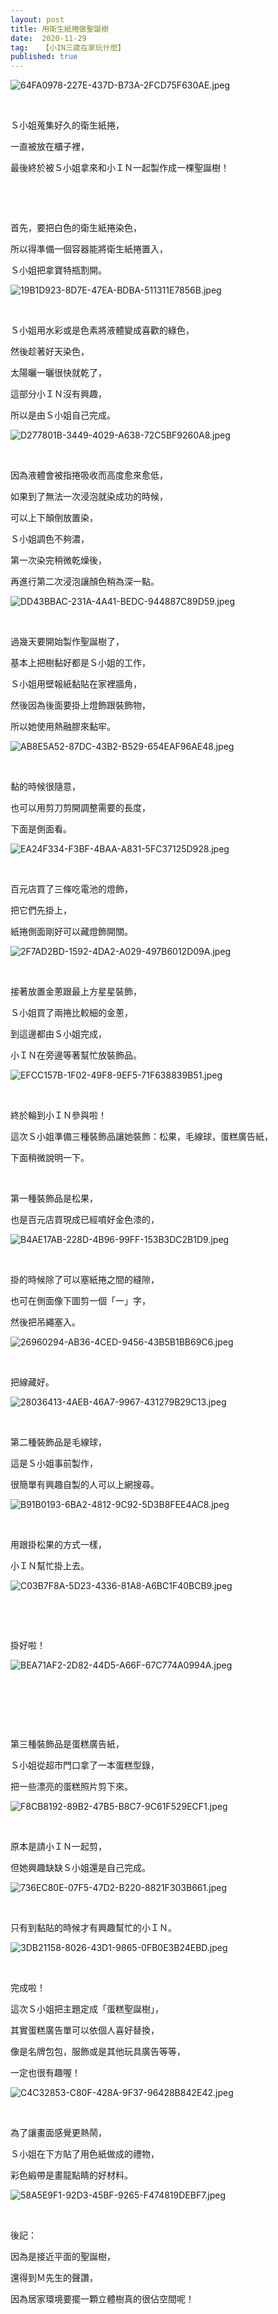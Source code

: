 ```yaml
---
layout: post
title: 用衛生紙捲做聖誕樹
date:  2020-11-29
tag:   【小IN三歲在家玩什麼】
published: true 
---
```

<p><img alt="64FA0978-227E-437D-B73A-2FCD75F630AE.jpeg" src="https://pic.pimg.tw/smlife543/1606652192-3861622613-g_n.jpg" title="64FA0978-227E-437D-B73A-2FCD75F630AE.jpeg"></p>

<p>&nbsp;</p>

<p>Ｓ小姐蒐集好久的衛生紙捲，</p>

<p>一直被放在櫃子裡，</p>

<p>最後終於被Ｓ小姐拿來和小ＩＮ一起製作成一棵聖誕樹！</p>

<p>&nbsp;</p>

<p>&nbsp;</p>

<p>首先，要把白色的衛生紙捲染色，</p>

<p>所以得準備一個容器能將衛生紙捲置入，</p>

<p>Ｓ小姐把拿寶特瓶割開。</p>

<p><img alt="19B1D923-8D7E-47EA-BDBA-511311E7856B.jpeg" src="https://pic.pimg.tw/smlife543/1606652064-2484543505-g_n.jpg" title="19B1D923-8D7E-47EA-BDBA-511311E7856B.jpeg"></p>

<p>&nbsp;</p>

<p>Ｓ小姐用水彩或是色素將液體變成喜歡的綠色，</p>

<p>然後趁著好天染色，</p>

<p>太陽曬一曬很快就乾了，</p>

<p>這部分小ＩＮ沒有興趣，</p>

<p>所以是由Ｓ小姐自己完成。</p>

<p><img alt="D277801B-3449-4029-A638-72C5BF9260A8.jpeg" src="https://pic.pimg.tw/smlife543/1606652238-855647441-g_n.jpg" title="D277801B-3449-4029-A638-72C5BF9260A8.jpeg"></p>

<p>&nbsp;</p>

<p>因為液體會被指捲吸收而高度愈來愈低，</p>

<p>如果到了無法一次浸泡就染成功的時候，</p>

<p>可以上下顛倒放置染，</p>

<p>Ｓ小姐調色不夠濃，</p>

<p>第一次染完稍微乾燥後，</p>

<p>再進行第二次浸泡讓顏色稍為深一點。</p>

<p><img alt="DD43BBAC-231A-4A41-BEDC-944887C89D59.jpeg" src="https://pic.pimg.tw/smlife543/1606652065-2100324472-g_n.jpg" title="DD43BBAC-231A-4A41-BEDC-944887C89D59.jpeg"></p>

<p>&nbsp;</p>

<p>過幾天要開始製作聖誕樹了，</p>

<p>基本上把樹黏好都是Ｓ小姐的工作，</p>

<p>Ｓ小姐用壁報紙黏貼在家裡牆角，</p>

<p>然後因為後面要掛上燈飾跟裝飾物，</p>

<p>所以她使用熱融膠來黏牢。</p>

<p><img alt="AB8E5A52-87DC-43B2-B529-654EAF96AE48.jpeg" src="https://pic.pimg.tw/smlife543/1606652064-2384746731-g_n.jpg" title="AB8E5A52-87DC-43B2-B529-654EAF96AE48.jpeg"></p>

<p>&nbsp;</p>

<p>黏的時候很隨意，</p>

<p>也可以用剪刀剪開調整需要的長度，</p>

<p>下面是側面看。</p>

<p><img alt="EA24F334-F3BF-4BAA-A831-5FC37125D928.jpeg" src="https://pic.pimg.tw/smlife543/1606652083-2538567890-g_n.jpg" title="EA24F334-F3BF-4BAA-A831-5FC37125D928.jpeg"></p>

<p>&nbsp;</p>

<p>百元店買了三條吃電池的燈飾，</p>

<p>把它們先掛上，</p>

<p>紙捲側面剛好可以藏燈飾開關。</p>

<p><img alt="2F7AD2BD-1592-4DA2-A029-497B6012D09A.jpeg" src="https://pic.pimg.tw/smlife543/1606652100-1466607081-g_n.jpg" title="2F7AD2BD-1592-4DA2-A029-497B6012D09A.jpeg"></p>

<p>&nbsp;</p>

<p>接著放置金蔥跟最上方星星裝飾，</p>

<p>Ｓ小姐買了兩捲比較細的金蔥，</p>

<p>到這邊都由Ｓ小姐完成，</p>

<p>小ＩＮ在旁邊等著幫忙放裝飾品。</p>

<p><img alt="EFCC157B-1F02-49F8-9EF5-71F638839B51.jpeg" src="https://pic.pimg.tw/smlife543/1606652104-1980263542-g_n.jpg" title="EFCC157B-1F02-49F8-9EF5-71F638839B51.jpeg"></p>

<p>&nbsp;</p>

<p>終於輪到小ＩＮ參與啦！</p>

<p>這次Ｓ小姐準備三種裝飾品讓她裝飾：松果，毛線球，蛋糕廣告紙，</p>

<p>下面稍微說明一下。</p>

<p>&nbsp;</p>

<p>第一種裝飾品是松果，</p>

<p>也是百元店買現成已經噴好金色漆的，</p>

<p><img alt="B4AE17AB-228D-4B96-99FF-153B3DC2B1D9.jpeg" src="https://pic.pimg.tw/smlife543/1606652108-1353933262-g_n.jpg" title="B4AE17AB-228D-4B96-99FF-153B3DC2B1D9.jpeg"></p>

<p>&nbsp;</p>

<p>掛的時候除了可以塞紙捲之間的縫隙，</p>

<p>也可在側面像下圖剪一個「一」字，</p>

<p>然後把吊繩塞入。</p>

<p><img alt="26960294-AB36-4CED-9456-43B5B1BB69C6.jpeg" src="https://pic.pimg.tw/smlife543/1606652132-682106927-g_n.jpg" title="26960294-AB36-4CED-9456-43B5B1BB69C6.jpeg"></p>

<p>&nbsp;</p>

<p>把線藏好。</p>

<p><img alt="28036413-4AEB-46A7-9967-431279B29C13.jpeg" src="https://pic.pimg.tw/smlife543/1606652140-4128829657-g_n.jpg" title="28036413-4AEB-46A7-9967-431279B29C13.jpeg"></p>

<p>&nbsp;</p>

<p>第二種裝飾品是毛線球，</p>

<p>這是Ｓ小姐事前製作，</p>

<p>很簡單有興趣自製的人可以上網搜尋。</p>

<p><img alt="B91B0193-6BA2-4812-9C92-5D3B8FEE4AC8.jpeg" src="https://pic.pimg.tw/smlife543/1606652087-2744239928-g_n.jpg" title="B91B0193-6BA2-4812-9C92-5D3B8FEE4AC8.jpeg"></p>

<p>&nbsp;</p>

<p>用跟掛松果的方式一樣，</p>

<p>小ＩＮ幫忙掛上去。</p>

<p><img alt="C03B7F8A-5D23-4336-81A8-A6BC1F40BCB9.jpeg" src="https://pic.pimg.tw/smlife543/1606652118-525529829-g_n.jpg" title="C03B7F8A-5D23-4336-81A8-A6BC1F40BCB9.jpeg"></p>

<p>&nbsp;</p>

<p>&nbsp;</p>

<p>掛好啦！</p>

<p><img alt="BEA71AF2-2D82-44D5-A66F-67C774A0994A.jpeg" src="https://pic.pimg.tw/smlife543/1606652142-2085830452-g_n.jpg" title="BEA71AF2-2D82-44D5-A66F-67C774A0994A.jpeg"></p>

<p>&nbsp;</p>

<p>&nbsp;</p>

<p>&nbsp;</p>

<p>第三種裝飾品是蛋糕廣告紙，</p>

<p>Ｓ小姐從超市門口拿了一本蛋糕型錄，</p>

<p>把一些漂亮的蛋糕照片剪下來。</p>

<p><img alt="F8CB8192-89B2-47B5-B8C7-9C61F529ECF1.jpeg" src="https://pic.pimg.tw/smlife543/1606652164-3989984922-g_n.jpg" title="F8CB8192-89B2-47B5-B8C7-9C61F529ECF1.jpeg"></p>

<p>&nbsp;</p>

<p>原本是請小ＩＮ一起剪，</p>

<p>但她興趣缺缺Ｓ小姐還是自己完成。</p>

<p><img alt="736EC80E-07F5-47D2-B220-8821F303B661.jpeg" src="https://pic.pimg.tw/smlife543/1606652174-3343823512-g_n.jpg" title="736EC80E-07F5-47D2-B220-8821F303B661.jpeg"></p>

<p>&nbsp;</p>

<p>只有到黏貼的時候才有興趣幫忙的小ＩＮ。</p>

<p><img alt="3DB21158-8026-43D1-9865-0FB0E3B24EBD.jpeg" src="https://pic.pimg.tw/smlife543/1606652189-1704707987-g_n.jpg" title="3DB21158-8026-43D1-9865-0FB0E3B24EBD.jpeg"></p>

<p>&nbsp;</p>

<p>完成啦！</p>

<p>這次Ｓ小姐把主題定成「蛋糕聖誕樹」，</p>

<p>其實蛋糕廣告單可以依個人喜好替換，</p>

<p>像是名牌包包，服飾或是其他玩具廣告等等，</p>

<p>一定也很有趣喔！</p>

<p><img alt="C4C32853-C80F-428A-9F37-96428B842E42.jpeg" src="https://pic.pimg.tw/smlife543/1606652227-999473746-g_n.jpg" title="C4C32853-C80F-428A-9F37-96428B842E42.jpeg"></p>

<p>&nbsp;</p>

<p>為了讓畫面感覺更熱鬧，</p>

<p>Ｓ小姐在下方貼了用色紙做成的禮物，</p>

<p>彩色緞帶是畫龍點睛的好材料。</p>

<p><img alt="58A5E9F1-92D3-45BF-9265-F474819DEBF7.jpeg" src="https://pic.pimg.tw/smlife543/1606652151-867318423-g_n.jpg" title="58A5E9F1-92D3-45BF-9265-F474819DEBF7.jpeg"></p>

<p>&nbsp;</p>

<p>後記：</p>

<p>因為是接近平面的聖誕樹，</p>

<p>還得到Ｍ先生的聲讚，</p>

<p>因為居家環境要擺一顆立體樹真的很佔空間呢！</p>

